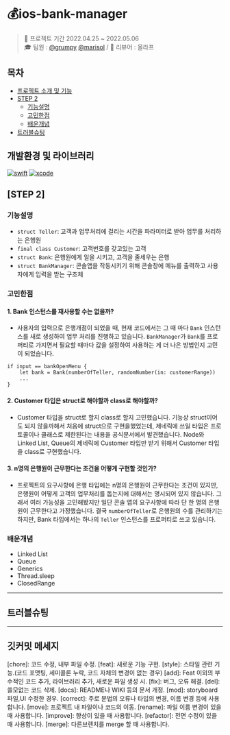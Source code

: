 # 💰ios-bank-manager

> 📅 프로젝트 기간 2022.04.25 ~ 2022.05.06 </br>
🎓 팀원 : [@grumpy](https://github.com/grumpy-sw) [@marisol](https://github.com/marisol-develop) / 👑 리뷰어 : 올라프

## 목차

- [프로젝트 소개 및 기능](#프로젝트-소개-및-기능)
- [STEP 2](#step-2)
    + [기능설명](#기능설명)
    + [고민한점](#고민한점)
    + [배운개념](#배운개념)
- [트러블슈팅](#트러블슈팅)


## 개발환경 및 라이브러리

[![swift](https://img.shields.io/badge/swift-5.0-orange)]()
[![xcode](https://img.shields.io/badge/Xcode-13.0-blue)]()

## [STEP 2]
### 기능설명
- `struct Teller`: 고객과 업무처리에 걸리는 시간을 파라미터로 받아 업무를 처리하는 은행원
- `final class Customer`: 고객번호를 갖고있는 고객
- `struct Bank`: 은행원에게 일을 시키고, 고객을 줄세우는 은행
- `struct BankManager`: 콘솔앱을 작동시키기 위해 콘솔창에 메뉴를 출력하고 사용자에게 입력을 받는 구조체


### 고민한점
#### 1. Bank 인스턴스를 재사용할 수는 없을까?
- 사용자의 입력으로 은행개점이 되었을 때, 현재 코드에서는 그 때 마다 `Bank` 인스턴스를 새로 생성하여 업무 처리를 진행하고 있습니다. `BankManager`가 `Bank`를 프로퍼티로 가지면서 필요할 때마다 값을 설정하여 사용하는 게 더 나은 방법인지 고민이 되었습니다. 
```swift=
if input == bankOpenMenu {
    let bank = Bank(numberOfTeller, randomNumber(in: customerRange))
    ...
}
```

#### 2. Customer 타입은 struct로 해야할까 class로 해야할까?
- Customer 타입을 struct로 할지 class로 할지 고민했습니다. 기능상 struct이어도 되지 않을까해서 처음에 struct으로 구현을했었는데, 제네릭에 쓰일 타입은 프로토콜이나 클래스로 제한된다는 내용을 공식문서에서 발견했습니다. Node와 Linked List, Queue의 제네릭에 Customer 타입만 받기 위해서 Customer 타입을 class로 구현했습니다.

#### 3. n명의 은행원이 근무한다는 조건을 어떻게 구현할 것인가?
- 프로젝트의 요구사항에 은행 타입에는 n명의 은행원이 근무한다는 조건이 있지만, 은행원이 어떻게 고객의 업무처리를 돕는지에 대해서는 명시되어 있지 않습니다. 그래서 여러 가능성을 고민해봤지만 일단 콘솔 앱의 요구사항에 따라 단 한 명의 은행원이 근무한다고 가정했습니다. 결국 `numberOfTeller`로 은행원의 수를 관리하기는 하지만, Bank 타입에서는 하나의 `Teller` 인스턴스를 프로퍼티로 쓰고 있습니다.



### 배운개념
- Linked List
- Queue
- Generics
- Thread.sleep
- ClosedRange
---
## 트러블슈팅

---



## 깃커밋 메세지

[chore]: 코드 수정, 내부 파일 수정.
[feat]: 새로운 기능 구현.
[style]: 스타일 관련 기능.(코드 포맷팅, 세미콜론 누락, 코드 자체의 변경이 없는 경우)
[add]: Feat 이외의 부수적인 코드 추가, 라이브러리 추가, 새로운 파일 생성 시.
[fix]: 버그, 오류 해결.
[del]: 쓸모없는 코드 삭제.
[docs]: README나 WIKI 등의 문서 개정.
[mod]: storyboard 파일,UI 수정한 경우.
[correct]: 주로 문법의 오류나 타입의 변경, 이름 변경 등에 사용합니다.
[move]: 프로젝트 내 파일이나 코드의 이동.
[rename]: 파일 이름 변경이 있을 때 사용합니다.
[improve]: 향상이 있을 때 사용합니다.
[refactor]: 전면 수정이 있을 때 사용합니다.
[merge]: 다른브렌치를 merge 할 때 사용합니다.

